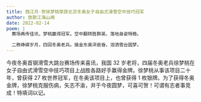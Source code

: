 ```yaml
---
title: 西江月·贺徐梦桃荣获北京冬奥女子自由式滑雪空中技巧冠军
author: 放歌江海山阙
date: 2022-02-14
poem: |
  赛场再传佳讯，梦桃赢得冠军。空中翻转胜群英，落地身姿特稳。

  二秩峥嵘岁月，四回冬奥老兵。擒金东奥淬辰昏，泪洒雪台圆梦。
---
```


今夜冬奥首钢滑雪大跳台赛场传来喜讯，我国 32 岁老将，四届冬奥老兵徐梦桃在女子自由式滑雪空中技巧项目上战胜各路好手赢得金牌。徐梦桃从事该项目二十年，曾获得 27 枚世界冠军，在冬奥该项目上，也曾获得 1 枚银牌。为了获得冬奥金牌，徐梦桃克服伤病，矢志不渝，并于今夜圆梦，可喜可贺！可谓有志者事竞成！特填词以记。
